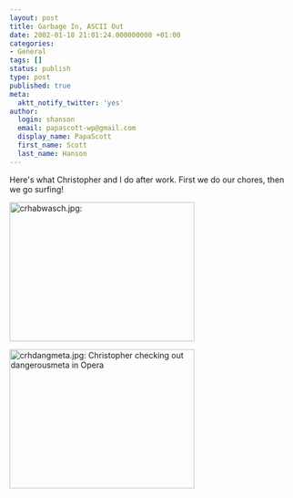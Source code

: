```yaml
---
layout: post
title: Garbage In, ASCII Out
date: 2002-01-18 21:01:24.000000000 +01:00
categories:
- General
tags: []
status: publish
type: post
published: true
meta:
  aktt_notify_twitter: 'yes'
author:
  login: shanson
  email: papascott-wp@gmail.com
  display_name: PapaScott
  first_name: Scott
  last_name: Hanson
---
```

<p>Here's what Christopher and I do after work. First we do our chores, then we go surfing!</p>
<p><img src="https://res.cloudinary.com/papascott/image/upload/wordpress/wp-content/uploads/2002/01/crhabwasch.jpg" height="244" width="325" border="0" alt="crhabwasch.jpg: " /></p>
<p><img src="https://res.cloudinary.com/papascott/image/upload/wordpress/wp-content/uploads/2002/01/crhdangmeta.jpg" height="244" width="325" border="0" alt="crhdangmeta.jpg: Christopher checking out dangerousmeta in Opera" /></p>
